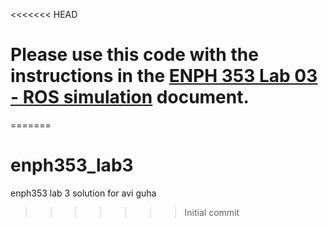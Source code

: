 <<<<<<< HEAD
# Please use this code with the instructions in the [ENPH 353 Lab 03 - ROS simulation](https://projectlab.engphys.ubc.ca/enph-353/) document.
=======
# enph353_lab3
enph353 lab 3 solution for avi guha
>>>>>>> Initial commit
